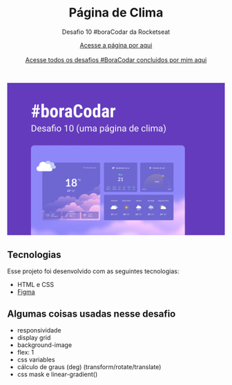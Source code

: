 <h1 align="center">Página de Clima</h1>

<p align="center">Desafio 10 #boraCodar da Rocketseat</p>

<p align="center">
    <a href="https://lucasregisdemoraes.github.io/boracodar/challenges/pagina-de-clima">Acesse a página por aqui</a>
    <br>
    <br>
    <a href="https://lucasregisdemoraes.github.io/boracodar">Acesse todos os desafios #BoraCodar concluidos por mim aqui</a>
</p>

<br>

<p align="center">
    <img src="../../previews/pagina-de-clima.jpg">
</p>


## Tecnologias

Esse projeto foi desenvolvido com as seguintes tecnologias:

- HTML e CSS
- [Figma](https://figma.com)

## Algumas coisas usadas nesse desafio

- responsividade
- display grid
- background-image
- flex: 1
- css variables
- cálculo de graus (deg) (transform/rotate/translate)
- css mask e linear-gradient()
